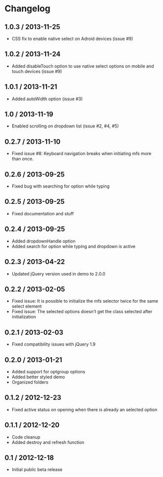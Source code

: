 # Changelog

## 1.0.3 / 2013-11-25

* CSS fix to enable native select on Adroid devices (issue #9)

## 1.0.2 / 2013-11-24

* Added disableTouch option to use native select options on mobile and touch devices (issue #9)

## 1.0.1 / 2013-11-21

* Added autoWidth option (issue #3)

## 1.0 / 2013-11-19

* Enabled scrolling on dropdown list (issue #2, #4, #5)

## 0.2.7 / 2013-11-10

* Fixed issue #8: Keyboard navigation breaks when initiating mfs more than once.

## 0.2.6 / 2013-09-25

* Fixed bug with searching for option while typing

## 0.2.5 / 2013-09-25

* Fixed documentation and stuff

## 0.2.4 / 2013-09-25

* Added dropdownHandle option
* Added search for option while typing and dropdown is active 

## 0.2.3 / 2013-04-22

* Updated jQuery version used in demo to 2.0.0

## 0.2.2 / 2013-02-05

* Fixed issue: It is possible to initialize the mfs selector twice for the same select element
* Fixed issue: The selected options doesn't get the class selected after initialization

## 0.2.1 / 2013-02-03

* Fixed compatibility issues with jQuery 1.9

## 0.2.0 / 2013-01-21

* Added support for optgroup options
* Added better styled demo
* Organized folders

## 0.1.2 / 2012-12-23

* Fixed active status on opening when there is already an selected option

## 0.1.1 / 2012-12-20

* Code cleanup
* Added destroy and refresh function

## 0.1 / 2012-12-18

* Initial public beta release
